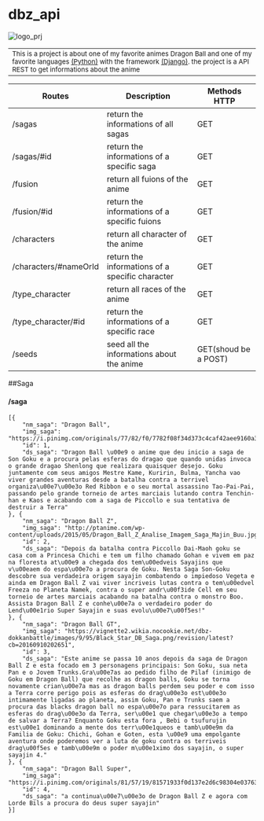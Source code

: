 # dbz_api

![logo_prj]()

<table>
    <tr>
        <td>
        <sub>
       	This is a project is about one of my favorite animes Dragon Ball and one of my favorite languages <a href="https://www.python.org/">(Python)</a> with the framework <a href="https://www.djangoproject.com/">(Django)</a>. the project is a API REST to get informations about the anime
        </sub>
        </td>
    </tr>
</table>

| Routes                                        | Description                                    | Methods HTTP     |
|-----------------------------------------------|------------------------------------------------|------------------|
| /sagas                                        | return the informations of all sagas           | GET              |
| /sagas/#id                                    | return the informations of a specific saga     | GET              |
| /fusion                                       | return all fuions of the anime                 | GET              |
| /fusion/#id                                   | return the informations of a specific fuions   | GET              |
| /characters                                   | return all character of the anime              | GET              |
| /characters/#nameOrId                         | return the informations of a specific character| GET              |
| /type_character                               | return all races of the anime                  | GET              |
| /type_character/#id                           | return the informations of a specific race     | GET              |
| /seeds                                        | seed all the informations about the anime      | GET(shoud be a POST)|


##Saga
#### /saga
	[{
		"nm_saga": "Dragon Ball",
		"img_saga": "https://i.pinimg.com/originals/77/82/f0/7782f08f34d373c4caf42aee9160a32d.jpg",
		"id": 1,
		"ds_saga": "Dragon Ball \u00e9 o anime que deu inicio a saga de Son Goku e a procura pelas esferas do dragao que quando unidas invoca o grande dragao Shenlong que realizara quaisquer desejo. Goku juntamente com seus amigos Mestre Kame, Kuririn, Bulma, Yancha vao viver grandes aventuras desde a batalha contra a terrivel organiza\u00e7\u00e3o Red Ribbon e o seu mortal assassino Tao-Pai-Pai, passando pelo grande torneio de artes marciais lutando contra Tenchin-han e Kaos e acabando com a saga de Piccollo e sua tentativa de destruir a Terra"
	}, {
		"nm_saga": "Dragon Ball Z",
		"img_saga": "http://ptanime.com/wp-content/uploads/2015/05/Dragon_Ball_Z_Analise_Imagem_Saga_Majin_Buu.jpg",
		"id": 2,
		"ds_saga": "Depois da batalha contra Piccollo Dai-Maoh goku se casa com a Princesa Chichi e tem um filho chamado Gohan e vivem em paz na floresta at\u00e9 a chegada dos tem\u00edveis Sayajins que v\u00eaem do espa\u00e7o a procura de Goku. Nesta Saga Son-Goku descobre sua verdadeira origem sayajin combatendo o impiedoso Vegeta e ainda em Dragon Ball Z vai viver incriveis lutas contra o tem\u00edvel Freeza no Planeta Namek, contra o super andr\u00f3ide Cell em seu torneio de artes marciais acabando na batalha contra o monstro Boo. Assista Dragon Ball Z e conhe\u00e7a o verdadeiro poder do Lend\u00e1rio Super Sayajin e suas evolu\u00e7\u00f5es!"
	}, {
		"nm_saga": "Dragon Ball GT",
		"img_saga": "https://vignette2.wikia.nocookie.net/dbz-dokkanbattle/images/9/95/Black_Star_DB_Saga.png/revision/latest?cb=20160910202651",
		"id": 3,
		"ds_saga": "Este anime se passa 10 anos depois da saga de Dragon Ball Z e esta focado em 3 personagens principais: Son Goku, sua neta Pan e o Jovem Trunks.Gra\u00e7as ao pedido filho de Pilaf (inimigo de Goku em Dragon Ball) que recolhe as dragon balls, Goku se torna novamente crian\u00e7a mas as dragon balls perdem seu poder e com isso a Terra corre perigo pois as esferas do drag\u00e3o est\u00e3o intimamente ligadas ao planeta, assim Goku, Pan e Trunks saem a procura das blacks dragon ball no espa\u00e7o para ressucitarem as esferas do drag\u00e3o da Terra, ser\u00e1 que chegar\u00e3o a tempo de salvar a Terra? Enquanto Goku esta fora , Bebi o tsufurujin est\u00e1 dominando a mente dos terr\u00e1queos e tamb\u00e9m da Familia de Goku: Chichi, Gohan e Goten, esta \u00e9 uma empolgante aventura onde poderemos ver a luta de goku contra os terriveis drag\u00f5es e tamb\u00e9m o poder m\u00e1ximo dos sayajin, o super sayajin 4."
	}, {
		"nm_saga": "Dragon Ball Super",
		"img_saga": "https://i.pinimg.com/originals/81/57/19/81571933f0d137e2d6c98304e0376311.png",
		"id": 4,
		"ds_saga": "a continua\u00e7\u00e3o de Dragon Ball Z e agora com Lorde Bils a procura do deus super sayajin"
	}]

